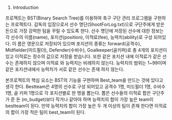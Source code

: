 1. Introduction

프로젝트는 BST(Binary Search Tree)를 이용하여 축구 구단 관리 프로그램을 구현하
는 프로젝트다. 감독의 입장으로서 선수 명단(ShootForLog.txt)으로 구단주에게 받은
돈으로 가장 강력한 팀을 꾸릴 수 있도록 한다. 선수 명단에 저장된 선수에 대한 정보는
각 선수의 이름(name), 포지션(position), 이적료(fee), 능력치(ability)로 구성 되어있다. 이
름은 영문으로 저장되어 있으며 포지션의 종류는 forward(공격수), Midfielder(미드필더),
Defender(수비수), Goalkeeper(골키퍼)로 총 4개의 포지션이 있고 이적료는 정수의 값으로
저장을 받습니다. 또한 같은 포지션 내에 이적료가 같은 선수는 존재하지 않으며 이적료
와 능력치는 비례하지 않는다. 능력치의 범위는 1~99이며 같은 포지션내에서 능력치가
서로 같은 선수는 존재 하지 않는다.

본프로젝트의 핵심 요소는 BST의 기능을 구현하며 Best_team을 만드는 것에 있다고 생각
한다. Bestteam은 4명의 선수로 구성 되어있고 공격수 1명, 미드필더 1명, 수비수 1명, 골
키퍼 1명으로 각 포지션별로 한 명을 뽑는다. 뽑은 선수들의 이적료 합은 구단주가 준 돈
(m_budget)보다 작거나 같아야 하며 능력치의 합이 가장 높은 team이 bestteam이 된다.
만약 능력치의 합이 가장 높은 두 개 이상의 팀이 존재 한다면 이적료의 합이 가장 적은
팀이 best_team이 된다.
